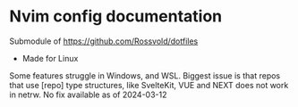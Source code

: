 # Nvim config documentation

Submodule of https://github.com/Rossvold/dotfiles
- Made for Linux

Some features struggle in Windows, and WSL.
Biggest issue is that repos that use [repo] type structures, like SvelteKit, VUE and NEXT does not work in netrw.
No fix available as of 2024-03-12

